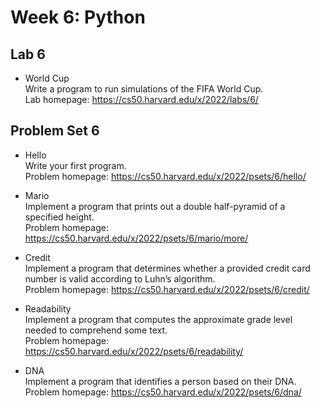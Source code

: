 # Week 6: Python

## Lab 6
- World Cup<br>
Write a program to run simulations of the FIFA World Cup.<br>
Lab homepage: https://cs50.harvard.edu/x/2022/labs/6/

## Problem Set 6
- Hello<br>
Write your first program.<br>
Problem homepage: https://cs50.harvard.edu/x/2022/psets/6/hello/

- Mario<br>
Implement a program that prints out a double half-pyramid of a specified height.<br>
Problem homepage: https://cs50.harvard.edu/x/2022/psets/6/mario/more/

- Credit<br>
Implement a program that determines whether a provided credit card number is valid according to Luhn’s algorithm.<br>
Problem homepage: https://cs50.harvard.edu/x/2022/psets/6/credit/

- Readability<br>
Implement a program that computes the approximate grade level needed to comprehend some text.<br>
Problem homepage: https://cs50.harvard.edu/x/2022/psets/6/readability/

- DNA<br>
Implement a program that identifies a person based on their DNA.<br>
Problem homepage: https://cs50.harvard.edu/x/2022/psets/6/dna/

